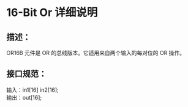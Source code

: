 # 16-Bit Or 详细说明

## 描述：

OR16B 元件是 OR 的总线版本。它适用来自两个输入的每对位的 OR 操作。

## 接口规范：

输入：in1[16]  in2[16];   
输出：out[16];